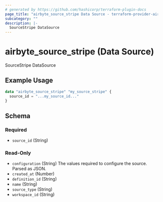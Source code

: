 ```yaml
---
# generated by https://github.com/hashicorp/terraform-plugin-docs
page_title: "airbyte_source_stripe Data Source - terraform-provider-airbyte"
subcategory: ""
description: |-
  SourceStripe DataSource
---
```


# airbyte_source_stripe (Data Source)

SourceStripe DataSource

## Example Usage

```terraform
data "airbyte_source_stripe" "my_source_stripe" {
  source_id = "...my_source_id..."
}
```

<!-- schema generated by tfplugindocs -->
## Schema

### Required

- `source_id` (String)

### Read-Only

- `configuration` (String) The values required to configure the source. Parsed as JSON.
- `created_at` (Number)
- `definition_id` (String)
- `name` (String)
- `source_type` (String)
- `workspace_id` (String)
